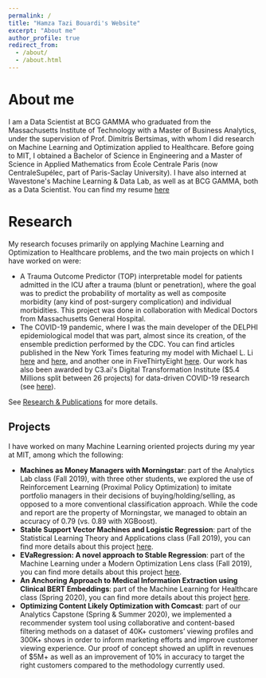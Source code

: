 ```yaml
---
permalink: /
title: "Hamza Tazi Bouardi's Website"
excerpt: "About me"
author_profile: true
redirect_from: 
  - /about/
  - /about.html
---
```


About me
======
I am a Data Scientist at BCG GAMMA who graduated from the Massachusetts Institute of Technology with a Master of Business Analytics, under the supervision of Prof. Dimitris Bertsimas, with whom I did research on Machine Learning and Optimization applied to Healthcare. Before going to MIT, I obtained a Bachelor of Science in Engineering and a Master of Science in Applied Mathematics from École Centrale Paris (now CentraleSupélec, part of Paris-Saclay University). I have also interned at Wavestone's Machine Learning & Data Lab, as well as at BCG GAMMA, both as a Data Scientist. You can find my resume [here](files/CV_TAZIBOUARDI_HAMZA_UPDATED.pdf)

Research
======
My research focuses primarily on applying Machine Learning and Optimization to Healthcare problems, and the two main projects on which I have worked on were:

- A Trauma Outcome Predictor (TOP) interpretable model for patients admitted in the ICU after a trauma (blunt or penetration), where the goal was to predict the probability of mortality as well as composite morbidity (any kind of post-surgery complication) and individual morbidities. This project was done in collaboration with Medical Doctors from Massachusetts General Hospital.
- The COVID-19 pandemic, where I was the main developer of the DELPHI epidemiological model that was part, almost since its creation, of the ensemble prediction performed by the CDC. You can find articles published in the New York Times featuring my model with Michael L. Li  [here](https://www.nytimes.com/interactive/2020/04/22/upshot/coronavirus-models.html) and [here](https://www.nytimes.com/interactive/2020/05/12/upshot/coronavirus-models.html), and another one in FiveThirtyEight [here](https://projects.fivethirtyeight.com/covid-forecasts/?ex_cid=rrpromo). Our work has also been awarded by C3.ai's Digital Transformation Institute ($5.4 Millions split between 26 projects) for data-driven COVID-19 research (see [here](https://www.zdnet.com/article/c3-ais-digital-transformation-institute-issues-awards-for-data-driven-covid-19-research/)).

See [Research & Publications](https://hamzatazib.github.io/publications/) for more details.


Projects
------
I have worked on many Machine Learning oriented projects during my year at MIT, among which the following:

- **Machines as Money Managers with Morningstar**: part of the Analytics Lab class (Fall 2019), with three other students, we explored the use of Reinforcement Learning (Proximal Policy Optimization) to imitate portfolio managers in their decisions of buying/holding/selling, as opposed to a more conventional classification approach. While the code and report are the property of Morningstar, we managed to obtain an accuracy of 0.79 (vs. 0.89 with XGBoost).
- **Stable Support Vector Machines and Logistic Regression**: part of the Statistical Learning Theory and Applications class (Fall 2019), you can find more details about this project [here](https://hamzatazib.github.io/portfolio/3-stable-svm-lr/).
- **EVaRegression: A novel approach to Stable Regression**: part of the Machine Learning under a Modern Optimization Lens class (Fall 2019), you can find more details about this project [here](https://hamzatazib.github.io/portfolio/2-EVaR/).
- **An Anchoring Approach to Medical Information Extraction using Clinical BERT Embeddings**: part of the Machine Learning for Healthcare class (Spring 2020), you can find more details about this project [here](https://hamzatazib.github.io/portfolio/1-NER_clinicalBERT/).
- **Optimizing Content Likely Optimization with Comcast**:  part of our Analytics Capstone (Spring & Summer 2020), we implemented a recommender system tool using collaborative and content-based filtering methods on a dataset of 40K+ customers’ viewing profiles and 300K+ shows in order to inform marketing efforts and improve customer viewing experience. Our proof of concept showed an uplift in revenues of $5M+ as well as an improvement of 10% in accuracy to target the right customers compared to the methodology currently used.
